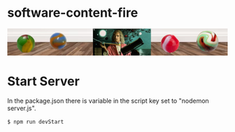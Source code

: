 # software-content-fire

<img src="https://github.com/churchofscyence/resources/blob/main/banners/banner-isaac-newton.png" alt="Software Banner">

# Start Server
In the package.json there is variable in the script key set to "nodemon server.js".
```
$ npm run devStart
```